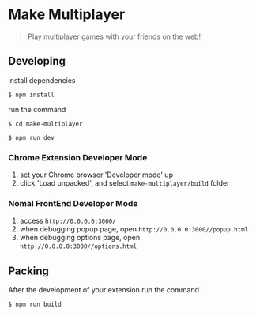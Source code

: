 # Make Multiplayer

> Play multiplayer games with your friends on the web!

## Developing

install dependencies

```shell
$ npm install
```

run the command

```shell
$ cd make-multiplayer

$ npm run dev
```

### Chrome Extension Developer Mode

1. set your Chrome browser 'Developer mode' up
2. click 'Load unpacked', and select `make-multiplayer/build` folder

### Nomal FrontEnd Developer Mode

1. access `http://0.0.0.0:3000/`
2. when debugging popup page, open `http://0.0.0.0:3000//popup.html`
3. when debugging options page, open `http://0.0.0.0:3000//options.html`

## Packing

After the development of your extension run the command

```shell
$ npm run build
```
